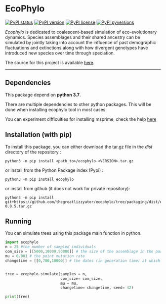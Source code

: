 # EcoPhylo

[![PyPI status](https://img.shields.io/pypi/status/ecophylo.svg)](https://pypi.python.org/pypi/ecophylo/)
[![PyPI version](https://badge.fury.io/py/ecophylo.svg)](https://badge.fury.io/py/ecophylo)
[![PyPI license](https://img.shields.io/pypi/l/ecophylo.svg)](https://pypi.python.org/pypi/ecophylo/)
[![PyPI pyversions](https://img.shields.io/pypi/pyversions/ecophylo.svg)](https://pypi.python.org/pypi/ecophylo/)

*Ecophylo* is dedicated to coalescent-based simulation of eco-evolutionary dynamics. Species assemblages and their shared ancestry can be simulated by jointly taking into account the influence of past demographic fluctuations and extinctions along with how divergent genotypes have introduced new species over time through speciation.

The source for this project is available [here][src].

----

[src]: https://github.com/thegreatlizzyator/ecophylo

## Dependencies

This package depend on **python 3.7**.

There are multiple dependencies to other python packages. This will be done when installing ecophylo tool in most cases. 

You can experiment difficulties for installing msprime, check the help [here][msprime]

[msprime]: https://tskit.dev/msprime/docs/stable/installation.html

## Installation (with pip)

To install this package, you can either download the tar.gz file in the *dist* directory of the repository :
```shell
python3 -m pip install <path_to>/ecophylo-<VERSION>.tar.gz
``` 

or install from the Python Package index (Pypi) :

```shell
python3 -m pip install ecophylo
``` 

or install from github (it does not work for private repository):

```shell
python3 -m pip install git+https://github.com/thegreatlizzyator/ecophylo/tree/packaging/dist/ecophylo-0.0.5.tar.gz
```

## Running ##

You can simulate trees using this package main function in python.

```python
import ecophylo
n = 25 #the number of sampled individuals
com_size = [[5000,10000,50000]] # the size of the assemblage in the past, the first element is the current assemblage size
mu = 0.001 # the point mutation rate
changetime = [[0,700,10000]] # the dates (in generation time) at which the assemblage has changed sizes in the past


tree = ecophylo.simulate(samples = n,
                         com_size= com_size, 
                         mu = mu, 
                         changetime= changetime, seed= 42)

print(tree)
```

